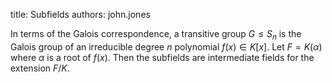 title: Subfields
authors:
    john.jones

In terms of the Galois correspondence, a transitive group $G\leq S_n$ is the Galois group of an irreducible degree $n$ polynomial $f(x)\in K[x]$.  Let $F=K(\alpha)$ where $\alpha$ is a root of $f(x)$.  Then the subfields are intermediate fields for the extension $F/K$.

